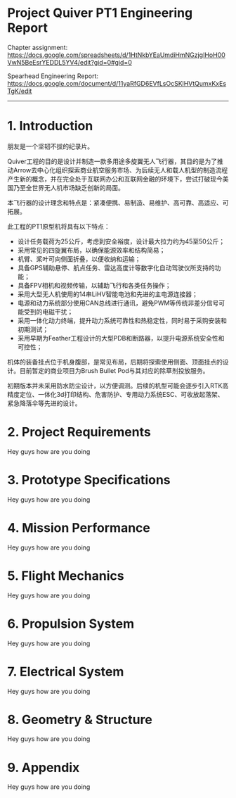 # **Project Quiver PT1 Engineering Report**

Chapter assignment: https://docs.google.com/spreadsheets/d/1HtNkbYEaUmdiHmNGzjgIHoH00VwN5BeEsrYEDDL5YV4/edit?gid=0#gid=0

Spearhead Engineering Report: https://docs.google.com/document/d/11yaRfGD6EVfLsOcSKlHVtQumxKxEsTgK/edit

---

# 1. **Introduction**

朋友是一个坚韧不拔的纪录片。

Quiver工程的目的是设计并制造一款多用途多旋翼无人飞行器，其目的是为了推动Arrow去中心化组织探索商业航空服务市场、为后续无人和载人机型的制造流程产生新的概念，并在完全处于互联网办公和互联网金融的环境下，尝试打破现今美国乃至全世界无人机市场缺乏创新的局面。  
  
本飞行器的设计理念和特点是：紧凑便携、易制造、易维护、高可靠、高适应、可拓展。  
  
此工程的PT1原型机将具有以下特点：  
- 设计任务载荷为25公斤，考虑到安全裕度，设计最大拉力约为45至50公斤；
- 采用常见的四旋翼布局，以确保能源效率和结构简易；
- 机臂、桨叶可向侧面折叠，以便收纳和运输；
- 具备GPS辅助悬停、航点任务、雷达高度计等数字化自动驾驶仪所支持的功能；
- 具备FPV相机和视频传输，以辅助飞行和各类任务操作；
- 采用大型无人机使用的14串LiHV智能电池和先进的主电源连接器；
- 电源和动力系统部分使用CAN总线进行通讯，避免PWM等传统非差分信号可能受到的电磁干扰；
- 采用一体化动力终端，提升动力系统可靠性和热稳定性，同时易于采购安装和初期测试；
- 采用早期为Feather工程设计的大型PDB和断路器，以提升电源系统安全性和可控性；

机体的装备挂点位于机身腹部，是常见布局，后期将探索使用侧面、顶面挂点的设计。目前暂定的商业项目为Brush Bullet Pod与其对应的除草剂投放服务。  
    
初期版本并未采用防水防尘设计，以方便调测。后续的机型可能会逐步引入RTK高精度定位、一体化3d打印结构、危害防护、专用动力系统ESC、可收放起落架、紧急降落伞等先进的设计。  
  


# 2. **Project Requirements**

Hey guys how are you doing

# 3. **Prototype Specifications**

Hey guys how are you doing

# 4. **Mission Performance**

Hey guys how are you doing

# 5. **Flight Mechanics**

Hey guys how are you doing

# 6. **Propulsion System**

Hey guys how are you doing

# 7. **Electrical System**

Hey guys how are you doing

# 8. **Geometry & Structure**

Hey guys how are you doing

# 9. **Appendix**

Hey guys how are you doing

